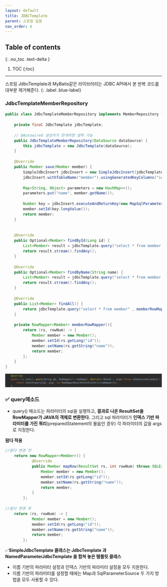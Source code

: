 ```yaml
---
layout: default
title: JDBCTemplate
parent: 스프링 입문
nav_order: 4
---
```

## Table of contents
{: .no_toc .text-delta }

1. TOC
{:toc}

---
스프링 JdbcTemplate과 MyBatis같은 라이브러리는 JDBC API에서 본 반복 코드를 대부분 제거해준다.
{: .label .blue-label}

### **JdbcTemplateMemberRepository**
```java
public class JdbcTemplateMemberRepository implements MemberRepository {

    private final JdbcTemplate jdbcTemplate;

    // @Autowired 생성자가 한개라면 생략 가능
    public JdbcTemplateMemberRepository(DataSource dataSource) {
        this.jdbcTemplate = new JdbcTemplate(dataSource);
    }

    @Override
    public Member save(Member member) {
        SimpleJdbcInsert jdbcInsert = new SimpleJdbcInsert(jdbcTemplate);
        jdbcInsert.withTableName("member").usingGeneratedKeyColumns("id");

        Map<String, Object> parameters = new HashMap<>();
        parameters.put("name", member.getName());

        Number key = jdbcInsert.executeAndReturnKey(new MapSqlParameterSource(parameters));
        member.setId(key.longValue());
        return member;
    }


    @Override
    public Optional<Member> findById(Long id) {
        List<Member> result = jdbcTemplate.query("select * from member where id = ?" , memberRowMapper() , id);
        return result.stream().findAny();
    }

    @Override
    public Optional<Member> findByName(String name) {
        List<Member> result = jdbcTemplate.query("select * from member where name = ?" , memberRowMapper() , name);
        return result.stream().findAny();
    }

    @Override
    public List<Member> findAll() {
        return jdbcTemplate.query("select * from member" , memberRowMapper());
    }

    private RowMapper<Member> memberRowMapper(){
        return (rs, rowNum) -> {
            Member member = new Member();
            member.setId(rs.getLong("id"));
            member.setName(rs.getString("name"));
            return member;
        };
    }
}
```
![](../../assets/images/spring-introduction/JDBCTemplate/1.png)
### ✅ **query메소드**
- query() 메소드는 파라미터의 sql을 실행하고, **결과로 나온 ResultSet을 RowMapper가 JAVA의 객체로 변환한다.** 그리고 sql 파라미터가 **인덱스 기반 파라미터를 가진 쿼리**(preparedStatement의 물음인 경우) 각 파라미터의 값을 args로 지정한다.

**람다 적용**
```java
//람다 변경 전
	return new RowMapper<Member>() {
            @Override
            public Member mapRow(ResultSet rs, int rowNum) throws SQLException {
                Member member = new Member();
                member.setId(rs.getLong("id"));
                member.setName(rs.getString("name"));
                return member;
            }
        };

//람다 변경 후
	return (rs, rowNum) -> {
            Member member = new Member();
            member.setId(rs.getLong("id"));
            member.setName(rs.getString("name"));
            return member;
        };

```
✅**SimpleJdbcTemplate 클래스는 JdbcTemplate 과 NamedParameterJdbcTemplate 을 합쳐 놓은 템플릿 클래스**
- 이름 기반의 파라미터 설정과 인덱스 기반의 파라미터 설정을 모두 지원한다.
- 이름 기반의 파라미터를 설정할 때에는 Map과 SqlParameterSource 두 가지 방법을 모두 사용할 수 있다.
